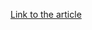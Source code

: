 [Link to the article](https://www.volexity.com/blog/2024/02/13/charmingcypress-innovating-persistence/)

